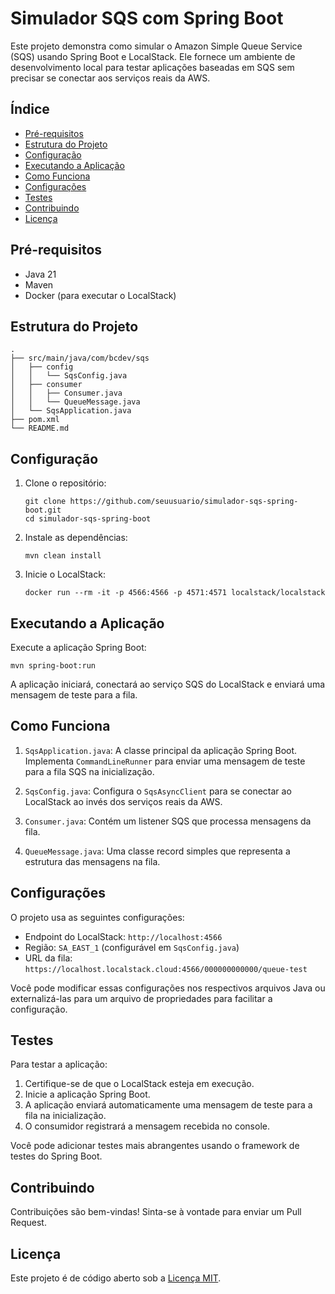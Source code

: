 # Simulador SQS com Spring Boot

Este projeto demonstra como simular o Amazon Simple Queue Service (SQS) usando Spring Boot e LocalStack. Ele fornece um ambiente de desenvolvimento local para testar aplicações baseadas em SQS sem precisar se conectar aos serviços reais da AWS.

## Índice

- [Pré-requisitos](#pré-requisitos)
- [Estrutura do Projeto](#estrutura-do-projeto)
- [Configuração](#configuração)
- [Executando a Aplicação](#executando-a-aplicação)
- [Como Funciona](#como-funciona)
- [Configurações](#configurações)
- [Testes](#testes)
- [Contribuindo](#contribuindo)
- [Licença](#licença)

## Pré-requisitos

- Java 21
- Maven
- Docker (para executar o LocalStack)

## Estrutura do Projeto

```
.
├── src/main/java/com/bcdev/sqs
│   ├── config
│   │   └── SqsConfig.java
│   ├── consumer
│   │   ├── Consumer.java
│   │   └── QueueMessage.java
│   └── SqsApplication.java
├── pom.xml
└── README.md
```

## Configuração

1. Clone o repositório:
   ```
   git clone https://github.com/seuusuario/simulador-sqs-spring-boot.git
   cd simulador-sqs-spring-boot
   ```

2. Instale as dependências:
   ```
   mvn clean install
   ```

3. Inicie o LocalStack:
   ```
   docker run --rm -it -p 4566:4566 -p 4571:4571 localstack/localstack
   ```

## Executando a Aplicação

Execute a aplicação Spring Boot:

```
mvn spring-boot:run
```

A aplicação iniciará, conectará ao serviço SQS do LocalStack e enviará uma mensagem de teste para a fila.

## Como Funciona

1. `SqsApplication.java`: A classe principal da aplicação Spring Boot. Implementa `CommandLineRunner` para enviar uma mensagem de teste para a fila SQS na inicialização.

2. `SqsConfig.java`: Configura o `SqsAsyncClient` para se conectar ao LocalStack ao invés dos serviços reais da AWS.

3. `Consumer.java`: Contém um listener SQS que processa mensagens da fila.

4. `QueueMessage.java`: Uma classe record simples que representa a estrutura das mensagens na fila.

## Configurações

O projeto usa as seguintes configurações:

- Endpoint do LocalStack: `http://localhost:4566`
- Região: `SA_EAST_1` (configurável em `SqsConfig.java`)
- URL da fila: `https://localhost.localstack.cloud:4566/000000000000/queue-test`

Você pode modificar essas configurações nos respectivos arquivos Java ou externalizá-las para um arquivo de propriedades para facilitar a configuração.

## Testes

Para testar a aplicação:

1. Certifique-se de que o LocalStack esteja em execução.
2. Inicie a aplicação Spring Boot.
3. A aplicação enviará automaticamente uma mensagem de teste para a fila na inicialização.
4. O consumidor registrará a mensagem recebida no console.

Você pode adicionar testes mais abrangentes usando o framework de testes do Spring Boot.

## Contribuindo

Contribuições são bem-vindas! Sinta-se à vontade para enviar um Pull Request.

## Licença

Este projeto é de código aberto sob a [Licença MIT](https://opensource.org/licenses/MIT).
